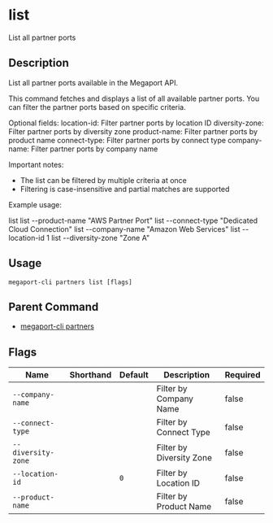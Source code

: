 # list

List all partner ports

## Description

List all partner ports available in the Megaport API.

This command fetches and displays a list of all available partner ports. You can filter the partner ports based on specific criteria.

Optional fields:
location-id: Filter partner ports by location ID
diversity-zone: Filter partner ports by diversity zone
product-name: Filter partner ports by product name
connect-type: Filter partner ports by connect type
company-name: Filter partner ports by company name

Important notes:
- The list can be filtered by multiple criteria at once
- Filtering is case-insensitive and partial matches are supported

Example usage:

list
list --product-name "AWS Partner Port"
list --connect-type "Dedicated Cloud Connection"
list --company-name "Amazon Web Services"
list --location-id 1
list --diversity-zone "Zone A"



## Usage

```
megaport-cli partners list [flags]
```



## Parent Command

* [megaport-cli partners](megaport-cli_partners.md)




## Flags

| Name | Shorthand | Default | Description | Required |
|------|-----------|---------|-------------|----------|
| `--company-name` |  |  | Filter by Company Name | false |
| `--connect-type` |  |  | Filter by Connect Type | false |
| `--diversity-zone` |  |  | Filter by Diversity Zone | false |
| `--location-id` |  | `0` | Filter by Location ID | false |
| `--product-name` |  |  | Filter by Product Name | false |




